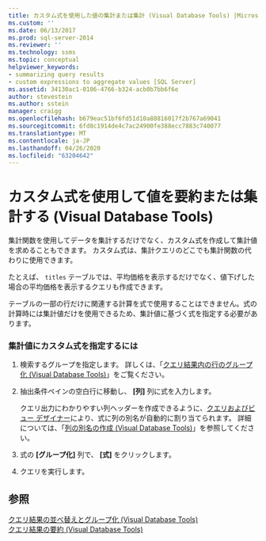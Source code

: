 ```yaml
---
title: カスタム式を使用した値の集計または集計 (Visual Database Tools) |Microsoft Docs
ms.custom: ''
ms.date: 06/13/2017
ms.prod: sql-server-2014
ms.reviewer: ''
ms.technology: ssms
ms.topic: conceptual
helpviewer_keywords:
- summarizing query results
- custom expressions to aggregate values [SQL Server]
ms.assetid: 34130ac1-0106-4766-b324-acb0b7bb6f6e
author: stevestein
ms.author: sstein
manager: craigg
ms.openlocfilehash: b679eac51bf6fd51d10a88816017f2b767a69041
ms.sourcegitcommit: 6fd8c1914de4c7ac24900fe388ecc7883c740077
ms.translationtype: MT
ms.contentlocale: ja-JP
ms.lasthandoff: 04/26/2020
ms.locfileid: "63204642"
---
```

# <a name="summarize-or-aggregate-values-using-custom-expressions-visual-database-tools"></a>カスタム式を使用して値を要約または集計する (Visual Database Tools)
  集計関数を使用してデータを集計するだけでなく、カスタム式を作成して集計値を求めることもできます。 カスタム式は、集計クエリのどこでも集計関数の代わりに使用できます。  
  
 たとえば、 `titles` テーブルでは、平均価格を表示するだけでなく、値下げした場合の平均価格を表示するクエリも作成できます。  
  
 テーブルの一部の行だけに関連する計算を式で使用することはできません。式の計算時には集計値だけを使用できるため、集計値に基づく式を指定する必要があります。  
  
### <a name="to-specify-a-custom-expression-for-a-summary-value"></a>集計値にカスタム式を指定するには  
  
1.  検索するグループを指定します。 詳しくは、「[クエリ結果内の行のグループ化 (Visual Database Tools)](visual-database-tools.md)」をご覧ください。  
  
2.  抽出条件ペインの空白行に移動し、 **[列]** 列に式を入力します。  
  
     クエリ出力にわかりやすい列ヘッダーを作成できるように、[クエリおよびビュー デザイナー](query-and-view-designer-tools-visual-database-tools.md)により、式に列の別名が自動的に割り当てられます。 詳細については、「[列の別名の作成 (Visual Database Tools)](create-column-aliases-visual-database-tools.md)」を参照してください。  
  
3.  式の **[グループ化]** 列で、 **[式]** をクリックします。  
  
4.  クエリを実行します。  
  
## <a name="see-also"></a>参照  
 [クエリ結果の並べ替えとグループ化 &#40;Visual Database Tools&#41;](sort-and-group-query-results-visual-database-tools.md)   
 [クエリ結果の要約 (Visual Database Tools)](summarize-query-results-visual-database-tools.md)  
  
  
